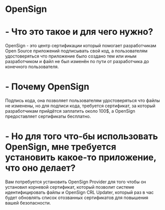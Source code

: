 # OpenSign

# - Что это такое и для чего нужно?
OpenSign - это центр сертификации который помогает разработчикам Open Source приложений подписывать свой код, а пользователям удостоверяться что приложение было создано тем или иным разработчиком и файл не был изменён по пути от разработчика до конечного пользователя.
# - Почему OpenSign
 Подпись кода, она позволяет пользователям удостоверяться что файлы не изменены, но для подписи кода, требуется сертификат, за который разработчикам прийдётся заплатить около 100$, а OpenSign предоставляет сертификаты бесплатно.
# - Но для того что-бы использовать OpenSign, мне требуется установить какое-то приложение, что оно делает?
 Вам потребуется установить OpenSign Provider для того чтобы он установил корневой сертификат, который позволит системе идентифицировать файлы и OpenSign CRL Updater, который раз в час будет обновлять список отозванных сертификатов для повышения вашей безопасности.

